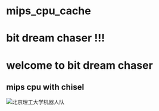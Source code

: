 # mips_cpu_cache
# bit dream chaser !!!
# welcome to bit dream chaser 
## mips cpu with chisel
![北京理工大学机器人队](https://github.com/onlyforqiong/mips_cpu_cache/picture/tupian.png)
